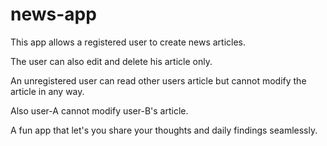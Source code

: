 # news-app
This app allows a registered user to create news articles.

The user can also edit and delete his article only.

An unregistered user can read other users article but cannot modify the article in any way.

Also user-A cannot modify user-B's article.

A fun app that let's you share your thoughts and daily findings seamlessly.
